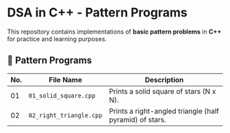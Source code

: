 # DSA in C++ - Pattern Programs

This repository contains implementations of **basic pattern problems** in **C++** for practice and learning purposes.

## 📂 Pattern Programs

| No. | File Name | Description |
|------|-----------|-------------|
| 01 | `01_solid_square.cpp` | Prints a solid square of stars (N x N). |
| 02 | `02_right_triangle.cpp` | Prints a right-angled triangle (half pyramid) of stars. |

